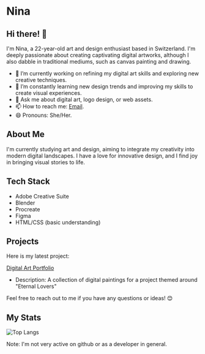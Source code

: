 # Nina

## Hi there! 👋

I'm Nina, a 22-year-old art and design enthusiast based in Switzerland. I'm deeply passionate about creating captivating digital artworks, although I also dabble in traditional mediums, such as canvas painting and drawing.

- 🔭 I’m currently working on refining my digital art skills and exploring new creative techniques.
- 🌱 I’m constantly learning new design trends and improving my skills to create visual experiences.
- 💬 Ask me about digital art, logo design, or web assets.
- 📫 How to reach me: [Email](Nina.Kaufmann@outlook.com).
- 😄 Pronouns: She/Her.

## About Me

I'm currently studying art and design, aiming to integrate my creativity into modern digital landscapes. I have a love for innovative design, and I find joy in bringing visual stories to life.

## Tech Stack

- Adobe Creative Suite
- Blender
- Procreate
- Figma
- HTML/CSS (basic understanding)

## Projects

Here is my latest project:

[Digital Art Portfolio]((https://nina-kaufmann.github.io/Eternal-Lovers.github.io/index.html))
   - Description: A collection of digital paintings for a project themed around "Eternal Lovers"

Feel free to reach out to me if you have any questions or ideas! 😊
## My Stats
![Top Langs](https://github-readme-stats.vercel.app/api/top-langs/?username=Nina-Kaufmann&theme=tokyonight)

Note: I'm not very active on github or as a developer in general.

